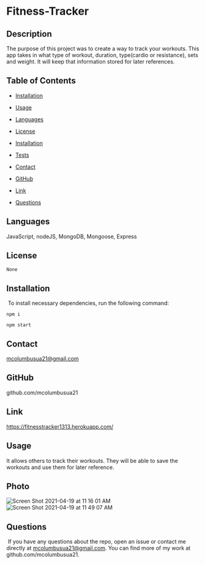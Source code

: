 # Fitness-Tracker

## Description 
The purpose of this project was to create a way to track your workouts. This app takes in what type of workout, duration, type(cardio or resistance), sets and weight. It will keep that information stored for later references.

## Table of Contents
* [Installation](#installation)
​
* [Usage](#usage)

* [Languages](#languages)
​
* [License](#license)

* [Installation](#installation)

* [Tests](#testing)

* [Contact](#contact)

* [GitHub](#GitHub)

* [Link](#link)
​
* [Questions](#questions)

## Languages
JavaScript, nodeJS, MongoDB, Mongoose, Express

## License


```
None
```

## Installation
​
To install necessary dependencies, run the following command:
​


```
npm i
```

```
npm start
```


## Contact 
mcolumbusua21@gmail.com

## GitHub
github.com/mcolumbusua21

## Link 
https://fitnesstracker1313.herokuapp.com/

## Usage 
It allows others to track their workouts. They will be able to save the workouts and use them for later reference.

## Photo

![Screen Shot 2021-04-19 at 11 16 01 AM](https://user-images.githubusercontent.com/78819536/115283900-dc1ea580-a100-11eb-869c-eb1240b62c0d.png)
![Screen Shot 2021-04-19 at 11 49 07 AM](https://user-images.githubusercontent.com/78819536/115287544-433e5900-a105-11eb-9229-43a292ab334c.png)

## Questions
​
If you have any questions about the repo, open an issue or contact me directly at mcolumbusua21@gmail.com. You can find more of my work at github.com/mcolumbusua21.
